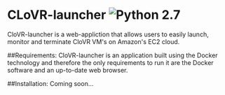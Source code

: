 # CLoVR-launcher ![Python 2.7](https://img.shields.io/badge/python-2.7-blue.svg)

CloVR-launcher is a web-appliction that allows users to easily launch, monitor and terminate CloVR VM's on Amazon's EC2 cloud.

##Requirements:
CloVR-launcher is an application built using the Docker technology and therefore the only requirements to run it are the Docker software and an
up-to-date web browser.

##Installation:
Coming soon...
